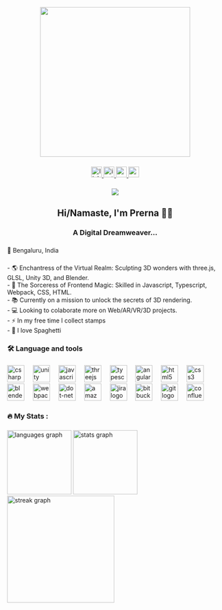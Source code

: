 <div align="center">
  <img height="350" src="https://lh3.googleusercontent.com/pw/AIL4fc_8d_Hngj3uioyQrM3EZ18Jqb3xq8HuoXqayXApQwykLod0Q5x471aCrb16pBQ6BN1UFp16zr9TGzi49IyKJa1sNQfZt1089pJBZMVifmNGj1-2XY5HCoxQvFM-nUjNIcHsWEBqvW6SQS6cLAIon91t=w1169-h657-s-no?authuser=0"  />
</div>

###

<div align="center">
  <a href="https://www.linkedin.com/in/prerna-mohan-72610618b/" target="_blank">
    <img src="https://img.shields.io/static/v1?message=LinkedIn&logo=linkedin&label=&color=0077B5&logoColor=white&labelColor=&style=for-the-badge" height="25" alt="linkedin logo"  />
  </a>
  <a href="https://instagram.com/prerna_mohan_?igshid=NGExMmI2YTkyZg==" target="_blank">
    <img src="https://img.shields.io/static/v1?message=Instagram&logo=instagram&label=&color=E4405F&logoColor=white&labelColor=&style=for-the-badge" height="25" alt="instagram logo"  />
  </a>
  <a href="mailto: prernamohan2@gmail.com" target="_blank">
    <img src="https://img.shields.io/static/v1?message=Gmail&logo=gmail&label=&color=D14836&logoColor=white&labelColor=&style=for-the-badge" height="25" alt="gmail logo"  />
  </a>
  <a href="https://codepen.io/prerna_mohan" target="_blank">
    <img src="https://img.shields.io/static/v1?message=Codepen&logo=codepen&label=&color=000000&logoColor=white&labelColor=&style=for-the-badge" height="25" alt="codepen logo"  />
  </a>
</div>

###

<div align="center">
  <img src="https://visitor-badge.laobi.icu/badge?page_id=prerna-mohan.prerna-mohan&right_color=indigo"  />
</div>

###

<h2 align="center">Hi/Namaste, I'm Prerna 👩‍💻</h2>

###

<h3 align="center">A Digital Dreamweaver...</h3>

###

<p align="left">📍 Bengaluru, India</p>

###

<p align="left">- 🌎 Enchantress of the Virtual Realm: Sculpting 3D wonders with three.js, GLSL, Unity 3D, and Blender.<br>- 🔭 The Sorceress of Frontend Magic:  Skilled in Javascript, Typescript, Webpack, CSS, HTML.<br>- 📚 Currently on a mission to unlock the secrets of 3D rendering.<br>- 💻 Looking to colaborate more on Web/AR/VR/3D projects.<br>- ⚡ In my free time I collect stamps <br>- 🍝 I love Spaghetti</p>

###

<h3 align="left">🛠 Language and tools</h3>

###

<div align="left">
  <img src="https://cdn.jsdelivr.net/gh/devicons/devicon/icons/csharp/csharp-original.svg" height="40" alt="csharp logo"  />
  <img width="12" />
  <img src="https://cdn.jsdelivr.net/gh/devicons/devicon/icons/unity/unity-original.svg" height="40" alt="unity logo"  />
  <img width="12" />
  <img src="https://cdn.jsdelivr.net/gh/devicons/devicon/icons/javascript/javascript-original.svg" height="40" alt="javascript logo"  />
  <img width="12" />
  <img src="https://cdn.jsdelivr.net/gh/devicons/devicon/icons/threejs/threejs-original.svg" height="40" alt="threejs logo"  />
  <img width="12" />
  <img src="https://cdn.jsdelivr.net/gh/devicons/devicon/icons/typescript/typescript-original.svg" height="40" alt="typescript logo"  />
  <img width="12" />
  <img src="https://cdn.jsdelivr.net/gh/devicons/devicon/icons/angularjs/angularjs-original.svg" height="40" alt="angularjs logo"  />
  <img width="12" />
  <img src="https://cdn.jsdelivr.net/gh/devicons/devicon/icons/html5/html5-original.svg" height="40" alt="html5 logo"  />
  <img width="12" />
  <img src="https://cdn.jsdelivr.net/gh/devicons/devicon/icons/css3/css3-original.svg" height="40" alt="css3 logo"  />
  <img width="12" />
  <img src="https://cdn.jsdelivr.net/gh/devicons/devicon/icons/blender/blender-original.svg" height="40" alt="blender logo"  />
  <img width="12" />
  <img src="https://cdn.jsdelivr.net/gh/devicons/devicon/icons/webpack/webpack-original.svg" height="40" alt="webpack logo"  />
  <img width="12" />
  <img src="https://cdn.jsdelivr.net/gh/devicons/devicon/icons/dot-net/dot-net-plain-wordmark.svg" height="40" alt="dot-net logo"  />
  <img width="12" />
  <img src="https://cdn.jsdelivr.net/gh/devicons/devicon/icons/amazonwebservices/amazonwebservices-original.svg" height="40" alt="amazonwebservices logo"  />
  <img width="12" />
  <img src="https://cdn.jsdelivr.net/gh/devicons/devicon/icons/jira/jira-original.svg" height="40" alt="jira logo"  />
  <img width="12" />
  <img src="https://cdn.jsdelivr.net/gh/devicons/devicon/icons/bitbucket/bitbucket-original.svg" height="40" alt="bitbucket logo"  />
  <img width="12" />
  <img src="https://cdn.jsdelivr.net/gh/devicons/devicon/icons/git/git-original.svg" height="40" alt="git logo"  />
  <img width="12" />
  <img src="https://cdn.jsdelivr.net/gh/devicons/devicon/icons/confluence/confluence-original.svg" height="40" alt="confluence logo"  />
</div>

###

<h3 align="left">🔥   My Stats :</h3>

###

<div align="left">
  <img src="https://github-readme-stats.vercel.app/api/top-langs?username=prerna-mohan&locale=en&hide_title=false&layout=compact&card_width=320&langs_count=7&theme=default&hide_border=false&order=2" height="150" alt="languages graph"  />
  <img src="https://github-readme-stats.vercel.app/api?username=prerna-mohan&hide_title=false&hide_rank=false&show_icons=true&include_all_commits=true&count_private=true&disable_animations=false&theme=default&locale=en&hide_border=false&order=1" height="150" alt="stats graph"  />
  <img src="https://streak-stats.demolab.com?user=prerna-mohan&locale=en&mode=daily&theme=default&hide_border=false&border_radius=5&order=3" height="250" alt="streak graph"  />
</div>

###
